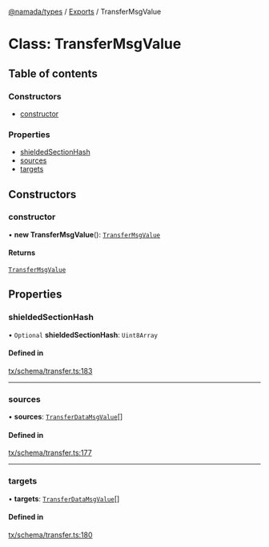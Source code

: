 [@namada/types](../README.md) / [Exports](../modules.md) / TransferMsgValue

# Class: TransferMsgValue

## Table of contents

### Constructors

- [constructor](TransferMsgValue.md#constructor)

### Properties

- [shieldedSectionHash](TransferMsgValue.md#shieldedsectionhash)
- [sources](TransferMsgValue.md#sources)
- [targets](TransferMsgValue.md#targets)

## Constructors

### constructor

• **new TransferMsgValue**(): [`TransferMsgValue`](TransferMsgValue.md)

#### Returns

[`TransferMsgValue`](TransferMsgValue.md)

## Properties

### shieldedSectionHash

• `Optional` **shieldedSectionHash**: `Uint8Array`

#### Defined in

[tx/schema/transfer.ts:183](https://github.com/anoma/namada-interface/blob/274de167f98eee0c6109fe1c209a8a1e3e9d3690/packages/types/src/tx/schema/transfer.ts#L183)

___

### sources

• **sources**: [`TransferDataMsgValue`](TransferDataMsgValue.md)[]

#### Defined in

[tx/schema/transfer.ts:177](https://github.com/anoma/namada-interface/blob/274de167f98eee0c6109fe1c209a8a1e3e9d3690/packages/types/src/tx/schema/transfer.ts#L177)

___

### targets

• **targets**: [`TransferDataMsgValue`](TransferDataMsgValue.md)[]

#### Defined in

[tx/schema/transfer.ts:180](https://github.com/anoma/namada-interface/blob/274de167f98eee0c6109fe1c209a8a1e3e9d3690/packages/types/src/tx/schema/transfer.ts#L180)
